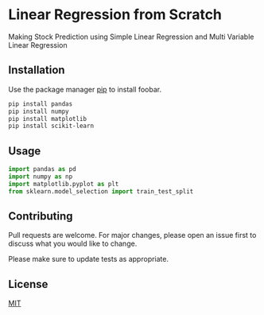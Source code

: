 # Linear Regression from Scratch

Making Stock Prediction using Simple Linear Regression and Multi Variable Linear Regression

## Installation

Use the package manager [pip](https://pip.pypa.io/en/stable/) to install foobar.

```bash
pip install pandas
pip install numpy 
pip install matplotlib
pip install scikit-learn
```

## Usage

```python
import pandas as pd
import numpy as np
import matplotlib.pyplot as plt
from sklearn.model_selection import train_test_split

```

## Contributing
Pull requests are welcome. For major changes, please open an issue first to discuss what you would like to change.

Please make sure to update tests as appropriate.

## License
[MIT](https://choosealicense.com/licenses/mit/)
